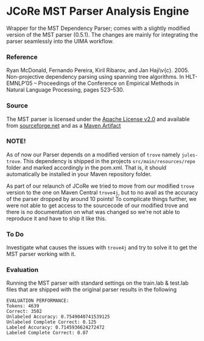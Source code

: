 # JCoRe MST Parser Analysis Engine
Wrapper for the MST Dependency Parser; comes with a slightly modified version of the MST parser (0.5.1). The changes are mainly for integrating the parser seamlessly into the UIMA workflow.

### Reference
Ryan McDonald, Fernando Pereira, Kiril Ribarov, and Jan Haji\v{c}. 2005. Non-projective dependency parsing using spanning tree algorithms. In HLT-EMNLP’05 – Proceedings of the Conference on Empirical Methods in Natural Language Processing, pages 523–530.

### Source
The MST parser is licensed under the [Apache License v2.0](http://www.apache.org/licenses/LICENSE-2.0) and available from [sourceforge.net](http://sourceforge.net/projects/mstparser/) and as a [Maven Artifact](http://mvnrepository.com/artifact/net.sourceforge.mstparser/mstparser)

### NOTE!
As of now our Parser depends on a modified version of `trove` namely `jules-trove`. This dependency is shipped in the projects `src/main/resources/repo` folder and marked accordingly in the pom.xml. That is, it should automatically be installed in your Maven repository folder.

As part of our relaunch of JCoRe we tried to move from our modified `trove` version to the one on Maven Central `trove4j`, but to no avail as the accuracy of the parser dropped by around 10 points! To complicate things further, we were not able to get access to the sourcecode of our modified trove and there is no documentation on what was changed so we're not able to reproduce it and have to ship it like this.

### To Do
Investigate what causes the issues with `trove4j` and try to solve it to get the MST parser working with it.

### Evaluation
Running the MST parser with standard settings on the train.lab & test.lab files that are shipped with the original parser results in the following
```
EVALUATION PERFORMANCE:
Tokens: 4639
Correct: 3502
Unlabeled Accuracy: 0.7549040741539125
Unlabeled Complete Correct: 0.125
Labeled Accuracy: 0.7145936624272472
Labeled Complete Correct: 0.07
```
